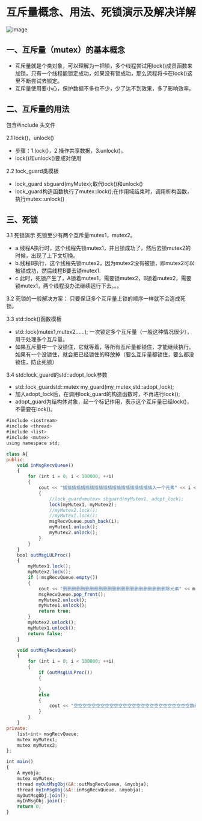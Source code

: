 
# 互斥量概念、用法、死锁演示及解决详解

![image](https://user-images.githubusercontent.com/38579506/131487918-29ed6e49-33d6-40bb-9082-f08137c1793c.png)

## 一、互斥量（mutex）的基本概念

* 互斥量就是个类对象，可以理解为一把锁，多个线程尝试用lock()成员函数来加锁，只有一个线程能锁定成功，如果没有锁成功，那么流程将卡在lock()这里不断尝试去锁定。
* 互斥量使用要小心，保护数据不多也不少，少了达不到效果，多了影响效率。


## 二、互斥量的用法

包含#include 头文件

2.1 lock()，unlock()
* 步骤：1.lock()，2.操作共享数据，3.unlock()。
* lock()和unlock()要成对使用

2.2 lock_guard类模板
* lock_guard sbguard(myMutex);取代lock()和unlock()
* lock_guard构造函数执行了mutex::lock();在作用域结束时，调用析构函数，执行mutex::unlock()


## 三、死锁

3.1 死锁演示
死锁至少有两个互斥量mutex1，mutex2。
* a.线程A执行时，这个线程先锁mutex1，并且锁成功了，然后去锁mutex2的时候，出现了上下文切换。
* b.线程B执行，这个线程先锁mutex2，因为mutex2没有被锁，即mutex2可以被锁成功，然后线程B要去锁mutex1.
* c.此时，死锁产生了，A锁着mutex1，需要锁mutex2，B锁着mutex2，需要锁mutex1，两个线程没办法继续运行下去。。。

3.2 死锁的一般解决方案：
只要保证多个互斥量上锁的顺序一样就不会造成死锁。

3.3 std::lock()函数模板
* std::lock(mutex1,mutex2……); 一次锁定多个互斥量（一般这种情况很少），用于处理多个互斥量。
* 如果互斥量中一个没锁住，它就等着，等所有互斥量都锁住，才能继续执行。如果有一个没锁住，就会把已经锁住的释放掉（要么互斥量都锁住，要么都没锁住，防止死锁）


3.4 std::lock_guard的std::adopt_lock参数
* std::lock_guardstd::mutex my_guard(my_mutex,std::adopt_lock);
* 加入adopt_lock后，在调用lock_guard的构造函数时，不再进行lock();
* adopt_guard为结构体对象，起一个标记作用，表示这个互斥量已经lock()，不需要在lock()。

```js
#include <iostream>
#include <thread>
#include <list>
#include <mutex>
using namespace std;

class A{
public:
	void inMsgRecvQueue()
	{
		for (int i = 0; i < 100000; ++i)
		{
			cout << "插插插插插插插插插插插插插插插插插插插插入一个元素" << i << endl;
			{
				//lock_guard<mutex> sbguard(myMutex1, adopt_lock);
				lock(myMutex1, myMutex2);
				//myMutex2.lock();
				//myMutex1.lock();
				msgRecvQueue.push_back(i);
				myMutex1.unlock();
				myMutex2.unlock();
			}
		}
	}
	bool outMsgLULProc()
	{
		myMutex1.lock();
		myMutex2.lock();
		if (!msgRecvQueue.empty())
		{
			cout << "删删删删删删删删删删删删删删删删删删删删删删删除元素" << msgRecvQueue.front() << endl;
			msgRecvQueue.pop_front();
			myMutex2.unlock();
			myMutex1.unlock();
			return true;
		}
		myMutex2.unlock();
		myMutex1.unlock();
		return false;
	}

	void outMsgRecvQueue()
	{
		for (int i = 0; i < 100000; ++i)
		{
			if (outMsgLULProc())
			{

			}
			else
			{
				cout << "空空空空空空空空空空空空空空空空空空空空空空空空空空数组为空" << endl;
			}
		}
	}
private:
	list<int> msgRecvQueue;
	mutex myMutex1;
	mutex myMutex2;
};

int main()
{
	A myobja;
	mutex myMutex;
	thread myOutMsgObj(&A::outMsgRecvQueue, &myobja);
	thread myInMsgObj(&A::inMsgRecvQueue, &myobja);
	myOutMsgObj.join();
	myInMsgObj.join();
	return 0;
}


```


